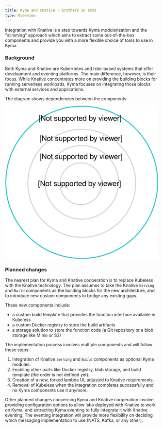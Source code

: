 ```yaml
---
title: Kyma and Knative - brothers in arms
type: Overview
---
```


Integration with Knative is a step towards Kyma modularization and the "slimming" approach which aims to extract some out-of-the-box components and provide you with a more flexible choice of tools to use in Kyma.

### Background

Both Kyma and Knative are Kubernetes and Istio-based systems that offer development and eventing platforms. The main difference, however, is their focus. While Knative concentrates more on providing the building blocks for running serverless workloads, Kyma focuses on integrating those blocks with external services and applications.

The diagram shows dependencies between the components:

![kyma-knative](./assets/kyma-knative.svg)

### Planned changes

The nearest plan for Kyma and Knative cooperation is to replace Kubeless with the Knative technology. The plan assumes to take the Knative `Serving` and `Build` components as the building blocks for the new architecture, and to introduce new custom components to bridge any existing gaps.

These new components include:
- a custom build template that provides the function interface available in Kubeless
- a custom Docker registry to store the build artifacts
- a storage solution to store the function code (a Git repository or a blob storage like Minio or S3)

The implementation process involves multiple components and will follow these steps:
1. Integration of Knative `Serving` and `Build` components as optional Kyma modules.
2. Enabling other parts like Docker registry, blob storage, and build template (the order is not defined yet).
3. Creation of a new, forked lambda UI, adjusted to Knative requirements.
4. Removal of Kubeless when the integration completes successfully and no Kyma components use it anymore.

Other planned changes concerning Kyma and Knative cooperation involve providing configuration options to allow Istio deployed with Knative to work on Kyma, and extracting Kyma eventing to fully integrate it with Knative eventing. The eventing integration will provide more flexibility on deciding which messaging implementation to use (NATS, Kafka, or any other).

